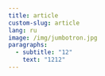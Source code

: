 ```yaml
---
title: article
custom-slug: article
lang: ru
image: /img/jumbotron.jpg
paragraphs:
  - subtitle: "12"
    text: "1212"
---
```

